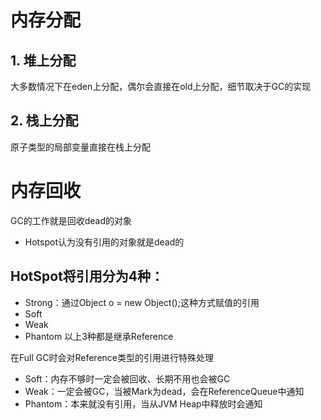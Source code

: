 # 内存分配
## 1. 堆上分配
大多数情况下在eden上分配，偶尔会直接在old上分配，细节取决于GC的实现

## 2. 栈上分配
原子类型的局部变量直接在栈上分配

# 内存回收
GC的工作就是回收dead的对象
* Hotspot认为没有引用的对象就是dead的

## HotSpot将引用分为4种：
* Strong：通过Object o = new Object();这种方式赋值的引用
* Soft
* Weak
* Phantom
以上3种都是继承Reference

在Full GC时会对Reference类型的引用进行特殊处理
* Soft：内存不够时一定会被回收、长期不用也会被GC
* Weak：一定会被GC，当被Mark为dead，会在ReferenceQueue中通知
* Phantom：本来就没有引用，当从JVM Heap中释放时会通知
